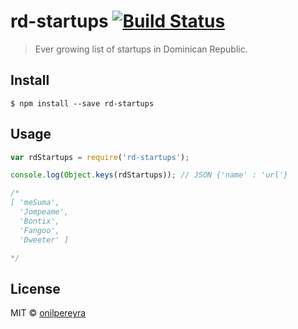 # rd-startups [![Build Status](https://travis-ci.org/onilpereyra/rd-startups.svg?branch=master)](https://travis-ci.org/onilpereyra/rd-startups)

> Ever growing list of startups in Dominican Republic.


## Install

```
$ npm install --save rd-startups
```


## Usage

```js
var rdStartups = require('rd-startups');

console.log(Object.keys(rdStartups)); // JSON {'name' : 'url'}

/*
[ 'meSuma',
  'Jompeame',
  'Bontix',
  'Fangoo',
  'Dweeter' ]

*/

```


## License

MIT © [onilpereyra](http://onil.me)
